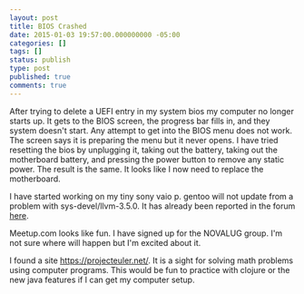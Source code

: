 ```yaml
---
layout: post
title: BIOS Crashed
date: 2015-01-03 19:57:00.000000000 -05:00
categories: []
tags: []
status: publish
type: post
published: true
comments: true
---
```

After trying to delete a UEFI entry in my system bios my computer no longer starts up. It gets to the BIOS screen, the progress bar fills in, and they system doesn't start. Any attempt to get into the BIOS menu does not work. The screen says it is preparing the menu but it never opens. I have tried resetting the bios by unplugging it, taking out the battery, taking out the motherboard battery, and pressing the power button to remove any static power. The result is the same. It looks like I now need to replace the motherboard.

I have started working on my tiny sony vaio p. gentoo will not update from a problem with sys-devel/llvm-3.5.0. It has already been reported in the forum [here](http://forums.gentoo.org/viewtopic-p-7676898.html).

Meetup.com looks like fun. I have signed up for the NOVALUG group. I'm not sure where will happen but I'm excited about it.

I found a site https://projecteuler.net/. It is a sight for solving math problems using computer programs. This would be fun to practice with clojure or the new java features if I can get my computer setup.

